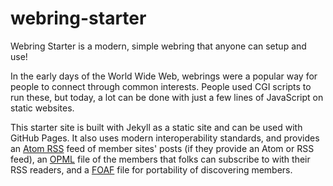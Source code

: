 # webring-starter

Webring Starter is a modern, simple webring that anyone can setup and use!

In the early days of the World Wide Web, webrings were a popular way for people
to connect through common interests. People used CGI scripts to run these, but
today, a lot can be done with just a few lines of JavaScript on static websites.

This starter site is built with Jekyll as a static site and can be used with
GitHub Pages. It also uses modern interoperability standards, and provides an
[Atom RSS](https://validator.w3.org/feed/docs/atom.html) feed of member sites'
posts (if they provide an Atom or RSS feed), an [OPML](http://opml.org/) file
of the members that folks can subscribe to with their RSS readers, and a
[FOAF](http://xmlns.com/foaf/0.1/) file for portability of discovering members.